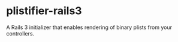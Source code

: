 plistifier-rails3
=================

A Rails 3 initializer that enables rendering of binary plists from your controllers.